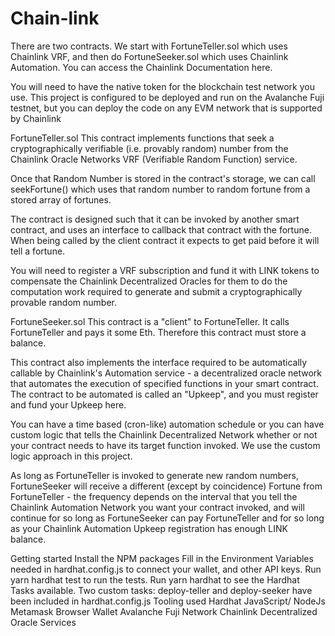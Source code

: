 # Chain-link

There are two contracts. We start with FortuneTeller.sol which uses Chainlink VRF, and then do FortuneSeeker.sol which uses Chainlink Automation. You can access the Chainlink Documentation here.

You will need to have the native token for the blockchain test network you use. This project is configured to be deployed and run on the Avalanche Fuji testnet, but you can deploy the code on any EVM network that is supported by Chainlink

FortuneTeller.sol
This contract implements functions that seek a cryptographically verifiable (i.e. provably random) number from the Chainlink Oracle Networks VRF (Verifiable Random Function) service.

Once that Random Number is stored in the contract's storage, we can call seekFortune() which uses that random number to random fortune from a stored array of fortunes.

The contract is designed such that it can be invoked by another smart contract, and uses an interface to callback that contract with the fortune. When being called by the client contract it expects to get paid before it will tell a fortune.

You will need to register a VRF subscription and fund it with LINK tokens to compensate the Chainlink Decentralized Oracles for them to do the computation work required to generate and submit a cryptographically provable random number.

FortuneSeeker.sol
This contract is a "client" to FortuneTeller. It calls FortuneTeller and pays it some Eth. Therefore this contract must store a balance.

This contract also implements the interface required to be automatically callable by Chainlink's Automation service - a decentralized oracle network that automates the execution of specified functions in your smart contract. The contract to be automated is called an "Upkeep", and you must register and fund your Upkeep here.

You can have a time based (cron-like) automation schedule or you can have custom logic that tells the Chainlink Decentralized Network whether or not your contract needs to have its target function invoked. We use the custom logic approach in this project.

As long as FortuneTeller is invoked to generate new random numbers, FortuneSeeker will receive a different (except by coincidence) Fortune from FortuneTeller - the frequency depends on the interval that you tell the Chainlink Automation Network you want your contract invoked, and will continue for so long as FortuneSeeker can pay FortuneTeller and for so long as your Chainlink Automation Upkeep registration has enough LINK balance.

Getting started
Install the NPM packages
Fill in the Environment Variables needed in hardhat.config.js to connect your wallet, and other API keys.
Run yarn hardhat test to run the tests.
Run yarn hardhat to see the Hardhat Tasks available. Two custom tasks: deploy-teller and deploy-seeker have been included in hardhat.config.js
Tooling used
Hardhat
JavaScript/ NodeJs
Metamask Browser Wallet
Avalanche Fuji Network
Chainlink Decentralized Oracle Services
